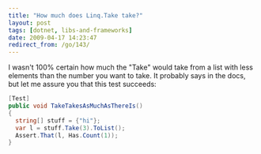 ```yaml
---
title: "How much does Linq.Take take?"
layout: post
tags: [dotnet, libs-and-frameworks]
date: 2009-04-17 14:23:47
redirect_from: /go/143/
---
```


I wasn't 100% certain how much the "Take" would take from a list with less elements than the number you want to take. It probably says in the docs, but let me assure you that this test succeeds:

```csharp
[Test]
public void TakeTakesAsMuchAsThereIs()
{
  string[] stuff = {"hi"};
  var l = stuff.Take(3).ToList();
  Assert.That(l, Has.Count(1));
}
```